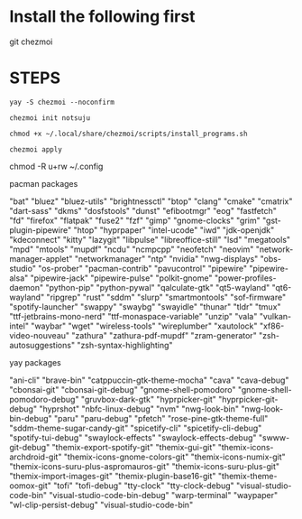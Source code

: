 # Install the following first
git
chezmoi


# STEPS
``` yay -S chezmoi --noconfirm ```

``` chezmoi init notsuju ```

``` chmod +x ~/.local/share/chezmoi/scripts/install_programs.sh ```

``` chezmoi apply ```

chmod -R u+rw ~/.config


pacman packages

 "bat"
        "bluez"
        "bluez-utils"
        "brightnessctl"
        "btop"
        "clang"
        "cmake"
        "cmatrix"
        "dart-sass"
        "dkms"
        "dosfstools"
        "dunst"
        "efibootmgr"
        "eog"
        "fastfetch"
        "fd"
        "firefox"
        "flatpak"
        "fuse2"
        "fzf"
        "gimp"
        "gnome-clocks"
        "grim"
        "gst-plugin-pipewire"
        "htop"
        "hyprpaper"
        "intel-ucode"
        "iwd"
        "jdk-openjdk"
        "kdeconnect"
        "kitty"
        "lazygit"
        "libpulse"
        "libreoffice-still"
        "lsd"
        "megatools"
        "mpd"
        "mtools"
        "mupdf"
        "ncdu"
        "ncmpcpp"
        "neofetch"
        "neovim"
        "network-manager-applet"
        "networkmanager"
        "ntp"
        "nvidia"
        "nwg-displays"
        "obs-studio"
        "os-prober"
        "pacman-contrib"
        "pavucontrol"
        "pipewire"
        "pipewire-alsa"
        "pipewire-jack"
        "pipewire-pulse"
        "polkit-gnome"
        "power-profiles-daemon"
        "python-pip"
        "python-pywal"
        "qalculate-gtk"
        "qt5-wayland"
        "qt6-wayland"
        "ripgrep"
        "rust"
        "sddm"
        "slurp"
        "smartmontools"
        "sof-firmware"
        "spotify-launcher"
        "swappy"
        "swaybg"
        "swayidle"
        "thunar"
        "tldr"
        "tmux"
        "ttf-jetbrains-mono-nerd"
        "ttf-monaspace-variable"
        "unzip"
        "vala"
        "vulkan-intel"
        "waybar"
        "wget"
        "wireless-tools"
        "wireplumber"
        "xautolock"
        "xf86-video-nouveau"
        "zathura"
        "zathura-pdf-mupdf"
        "zram-generator"
        "zsh-autosuggestions"
        "zsh-syntax-highlighting"

yay packages

"ani-cli"
        "brave-bin"
        "catppuccin-gtk-theme-mocha"
        "cava"
        "cava-debug"
        "cbonsai-git"
        "cbonsai-git-debug"
        "gnome-shell-pomodoro"
        "gnome-shell-pomodoro-debug"
        "gruvbox-dark-gtk"
        "hyprpicker-git"
        "hyprpicker-git-debug"
        "hyprshot"
        "nbfc-linux-debug"
        "nvm"
        "nwg-look-bin"
        "nwg-look-bin-debug"
        "paru"
        "paru-debug"
        "pfetch"
        "rose-pine-gtk-theme-full"
        "sddm-theme-sugar-candy-git"
        "spicetify-cli"
        "spicetify-cli-debug"
        "spotify-tui-debug"
        "swaylock-effects"
        "swaylock-effects-debug"
        "swww-git-debug"
        "themix-export-spotify-git"
        "themix-gui-git"
        "themix-icons-archdroid-git"
        "themix-icons-gnome-colors-git"
        "themix-icons-numix-git"
        "themix-icons-suru-plus-aspromauros-git"
        "themix-icons-suru-plus-git"
        "themix-import-images-git"
        "themix-plugin-base16-git"
        "themix-theme-oomox-git"
        "tofi"
        "tofi-debug"
        "tty-clock"
        "tty-clock-debug"
        "visual-studio-code-bin"
        "visual-studio-code-bin-debug"
        "warp-terminal"
        "waypaper"
        "wl-clip-persist-debug"
        "visual-studio-code-bin"
